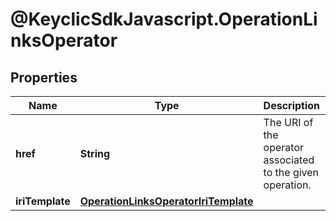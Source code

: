 # @KeyclicSdkJavascript.OperationLinksOperator

## Properties
Name | Type | Description | Notes
------------ | ------------- | ------------- | -------------
**href** | **String** | The URI of the operator associated to the given operation. | [optional] 
**iriTemplate** | [**OperationLinksOperatorIriTemplate**](OperationLinksOperatorIriTemplate.md) |  | [optional] 


